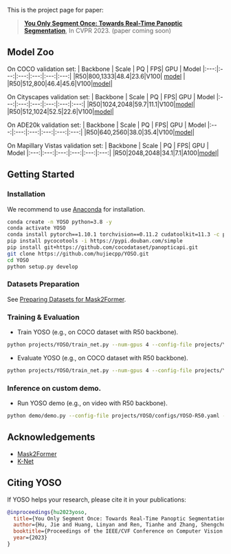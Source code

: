 This is the project page for paper:
>[**You Only Segment Once: Towards Real-Time Panoptic Segmentation**](), In CVPR 2023.
(paper coming soon)

<!-- gif -->

## Model Zoo

On COCO validation set:
| Backbone | Scale | PQ | FPS| GPU | Model
|:---:|:---:|:---:|:---:|:---:|:---:|
|R50|800,1333|48.4|23.6|V100| [model](https://github.com/hujiecpp/YOSO/releases/download/v0.1/yoso_res50_coco.pth) |
|R50|512,800|46.4|45.6|V100|[model](https://github.com/hujiecpp/YOSO/releases/download/v0.1/yoso_res50_coco.pth)|

On Cityscapes validation set:
| Backbone | Scale | PQ | FPS| GPU | Model
|:---:|:---:|:---:|:---:|:---:|:---:|
|R50|1024,2048|59.7|11.1|V100|[model](https://github.com/hujiecpp/YOSO/releases/download/v0.1/yoso_res50_cityscapes.pth)|
|R50|512,1024|52.5|22.6|V100|[model](https://github.com/hujiecpp/YOSO/releases/download/v0.1/yoso_res50_cityscapes.pth)|

On ADE20k validation set:
| Backbone | Scale | PQ | FPS| GPU | Model
|:---:|:---:|:---:|:---:|:---:|:---:|
|R50|640,2560|38.0|35.4|V100|[model](https://github.com/hujiecpp/YOSO/releases/download/v0.1/yoso_res50_ade20k.pth)|

On Mapillary Vistas validation set:
| Backbone | Scale | PQ | FPS| GPU | Model
|:---:|:---:|:---:|:---:|:---:|:---:|
|R50|2048,2048|34.1|7.1|A100|[model](https://github.com/hujiecpp/YOSO/releases/download/v0.1/yoso_res50_mapillary.pth)|

## Getting Started
### Installation
We recommend to use [Anaconda](https://www.anaconda.com/) for installation.
```bash
conda create -n YOSO python=3.8 -y
conda activate YOSO
conda install pytorch==1.10.1 torchvision==0.11.2 cudatoolkit=11.3 -c pytorch
pip install pycocotools -i https://pypi.douban.com/simple
pip install git+https://github.com/cocodataset/panopticapi.git
git clone https://github.com/hujiecpp/YOSO.git
cd YOSO
python setup.py develop
```

### Datasets Preparation
See [Preparing Datasets for Mask2Former](https://github.com/facebookresearch/Mask2Former/tree/main/datasets).

### Training & Evaluation

- Train YOSO (e.g., on COCO dataset with R50 backbone).
```bash
python projects/YOSO/train_net.py --num-gpus 4 --config-file projects/YOSO/configs/YOSO-R50.yaml
```

- Evaluate YOSO (e.g., on COCO dataset with R50 backbone).
```bash
python projects/YOSO/train_net.py --num-gpus 4 --config-file projects/YOSO/configs/YOSO-R50.yaml --eval-only MODEL.WEIGHTS ./model_zoo/yoso_res50_coco.pth
```

### Inference on custom demo.

- Run YOSO demo (e.g., on video with R50 backbone).
```bash
python demo/demo.py --config-file projects/YOSO/configs/YOSO-R50.yaml --video-input input_video.mp4 --output output_video.mp4 --opts MODEL.WEIGHTS ./model_zoo/yoso_res50_coco.pth
```

## Acknowledgements

- [Mask2Former](https://github.com/facebookresearch/Mask2Former)
- [K-Net](https://github.com/ZwwWayne/K-Net)

## Citing YOSO

If YOSO helps your research, please cite it in your publications:

```BibTeX
@inproceedings{hu2023yoso,
  title={You Only Segment Once: Towards Real-Time Panoptic Segmentation},
  author={Hu, Jie and Huang, Linyan and Ren, Tianhe and Zhang, Shengchuan and Ji, Rongrong and Cao, Liujuan},
  booktitle={Proceedings of the IEEE/CVF Conference on Computer Vision and Pattern Recognition},
  year={2023}
}
```
